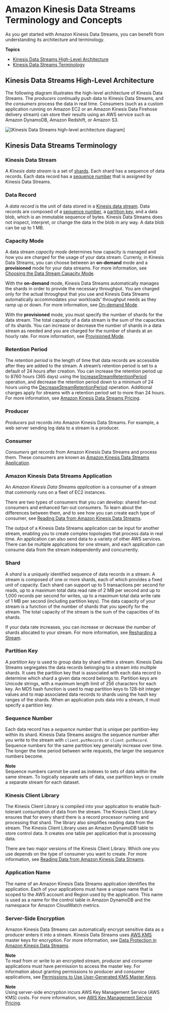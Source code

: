# Amazon Kinesis Data Streams Terminology and Concepts<a name="key-concepts"></a>

As you get started with Amazon Kinesis Data Streams, you can benefit from understanding its architecture and terminology\.

**Topics**
+ [Kinesis Data Streams High\-Level Architecture](#high-level-architecture)
+ [Kinesis Data Streams Terminology](#terminology)

## Kinesis Data Streams High\-Level Architecture<a name="high-level-architecture"></a>

The following diagram illustrates the high\-level architecture of Kinesis Data Streams\. The *producers* continually push data to Kinesis Data Streams, and the *consumers* process the data in real time\. Consumers \(such as a custom application running on Amazon EC2 or an Amazon Kinesis Data Firehose delivery stream\) can store their results using an AWS service such as Amazon DynamoDB, Amazon Redshift, or Amazon S3\. 

![\[Kinesis Data Streams high-level architecture diagram\]](http://docs.aws.amazon.com/streams/latest/dev/images/architecture.png)

## Kinesis Data Streams Terminology<a name="terminology"></a>

### Kinesis Data Stream<a name="stream"></a>

A *Kinesis data stream* is a set of [shards](#shard)\. Each shard has a sequence of data records\. Each data record has a [sequence number](#sequence-number) that is assigned by Kinesis Data Streams\. 

### Data Record<a name="data-record"></a>

A *data record* is the unit of data stored in a [Kinesis data stream](#stream)\. Data records are composed of a [sequence number](#sequence-number), a [partition key](#partition-key), and a data blob, which is an immutable sequence of bytes\. Kinesis Data Streams does not inspect, interpret, or change the data in the blob in any way\. A data blob can be up to 1 MB\.

### Capacity Mode<a name="stream-capacity-mode"></a>

A data stream *capacity mode* determines how capacity is managed and how you are charged for the usage of your data stream\. Currenly, in Kinesis Data Streams, you can choose between an **on\-demand** mode and a **provisioned** mode for your data streams\. For more information, see [Choosing the Data Stream Capacity Mode](how-do-i-size-a-stream.md)\.

With the **on\-demand** mode, Kinesis Data Streams automatically manages the shards in order to provide the necessary throughput\. You are charged only for the actual throughput that you use and Kinesis Data Streams automatically accommodates your workloads’ throughput needs as they ramp up or down\. For more information, see [On\-demand Mode](how-do-i-size-a-stream.md#ondemandmode)\.

With the **provisioned** mode, you must specify the number of shards for the data stream\. The total capacity of a data stream is the sum of the capacities of its shards\. You can increase or decrease the number of shards in a data stream as needed and you are charged for the number of shards at an hourly rate\. For more information, see [Provisioned Mode](how-do-i-size-a-stream.md#provisionedmode)\.

### Retention Period<a name="retention"></a>

The *retention period* is the length of time that data records are accessible after they are added to the stream\. A stream’s retention period is set to a default of 24 hours after creation\. You can increase the retention period up to 8760 hours \(365 days\) using the [IncreaseStreamRetentionPeriod](https://docs.aws.amazon.com/kinesis/latest/APIReference/API_IncreaseStreamRetentionPeriod.html) operation, and decrease the retention period down to a minimum of 24 hours using the [DecreaseStreamRetentionPeriod](https://docs.aws.amazon.com/kinesis/latest/APIReference/API_DecreaseStreamRetentionPeriod.html) operation\. Additional charges apply for streams with a retention period set to more than 24 hours\. For more information, see [Amazon Kinesis Data Streams Pricing](https://aws.amazon.com/kinesis/pricing/)\.

### Producer<a name="producers"></a>

*Producers* put records into Amazon Kinesis Data Streams\. For example, a web server sending log data to a stream is a producer\.

### Consumer<a name="consumers"></a>

*Consumers* get records from Amazon Kinesis Data Streams and process them\. These consumers are known as [Amazon Kinesis Data Streams Application](#enabled-application)\.

### Amazon Kinesis Data Streams Application<a name="enabled-application"></a>

An *Amazon Kinesis Data Streams application* is a consumer of a stream that commonly runs on a fleet of EC2 instances\.

There are two types of consumers that you can develop: shared fan\-out consumers and enhanced fan\-out consumers\. To learn about the differences between them, and to see how you can create each type of consumer, see [Reading Data from Amazon Kinesis Data Streams](building-consumers.md)\.

The output of a Kinesis Data Streams application can be input for another stream, enabling you to create complex topologies that process data in real time\. An application can also send data to a variety of other AWS services\. There can be multiple applications for one stream, and each application can consume data from the stream independently and concurrently\.

### Shard<a name="shard"></a>

A *shard* is a uniquely identified sequence of data records in a stream\. A stream is composed of one or more shards, each of which provides a fixed unit of capacity\. Each shard can support up to 5 transactions per second for reads, up to a maximum total data read rate of 2 MB per second and up to 1,000 records per second for writes, up to a maximum total data write rate of 1 MB per second \(including partition keys\)\. The data capacity of your stream is a function of the number of shards that you specify for the stream\. The total capacity of the stream is the sum of the capacities of its shards\.

If your data rate increases, you can increase or decrease the number of shards allocated to your stream\. For more information, see [Resharding a Stream](kinesis-using-sdk-java-resharding.md)\.

### Partition Key<a name="partition-key"></a>

A *partition key* is used to group data by shard within a stream\. Kinesis Data Streams segregates the data records belonging to a stream into multiple shards\. It uses the partition key that is associated with each data record to determine which shard a given data record belongs to\. Partition keys are Unicode strings, with a maximum length limit of 256 characters for each key\. An MD5 hash function is used to map partition keys to 128\-bit integer values and to map associated data records to shards using the hash key ranges of the shards\. When an application puts data into a stream, it must specify a partition key\. 

### Sequence Number<a name="sequence-number"></a>

Each data record has a *sequence number* that is unique per partition\-key within its shard\. Kinesis Data Streams assigns the sequence number after you write to the stream with `client.putRecords` or `client.putRecord`\. Sequence numbers for the same partition key generally increase over time\. The longer the time period between write requests, the larger the sequence numbers become\.

**Note**  
Sequence numbers cannot be used as indexes to sets of data within the same stream\. To logically separate sets of data, use partition keys or create a separate stream for each dataset\.

### Kinesis Client Library<a name="client-library"></a>

The Kinesis Client Library is compiled into your application to enable fault\-tolerant consumption of data from the stream\. The Kinesis Client Library ensures that for every shard there is a record processor running and processing that shard\. The library also simplifies reading data from the stream\. The Kinesis Client Library uses an Amazon DynamoDB table to store control data\. It creates one table per application that is processing data\.

There are two major versions of the Kinesis Client Library\. Which one you use depends on the type of consumer you want to create\. For more information, see [Reading Data from Amazon Kinesis Data Streams](building-consumers.md)\. 

### Application Name<a name="application-name"></a>

The name of an Amazon Kinesis Data Streams application identifies the application\. Each of your applications must have a unique name that is scoped to the AWS account and Region used by the application\. This name is used as a name for the control table in Amazon DynamoDB and the namespace for Amazon CloudWatch metrics\. 

### Server\-Side Encryption<a name="server-side-encryption-concept"></a>

Amazon Kinesis Data Streams can automatically encrypt sensitive data as a producer enters it into a stream\. Kinesis Data Streams uses [AWS KMS](https://docs.aws.amazon.com/kms/latest/developerguide/) master keys for encryption\. For more information, see [Data Protection in Amazon Kinesis Data Streams](server-side-encryption.md)\.

**Note**  
To read from or write to an encrypted stream, producer and consumer applications must have permission to access the master key\. For information about granting permissions to producer and consumer applications, see [Permissions to Use User\-Generated KMS Master Keys](permissions-user-key-KMS.md)\.

**Note**  
Using server\-side encryption incurs AWS Key Management Service \(AWS KMS\) costs\. For more information, see [AWS Key Management Service Pricing](http://aws.amazon.com/kms/pricing)\.